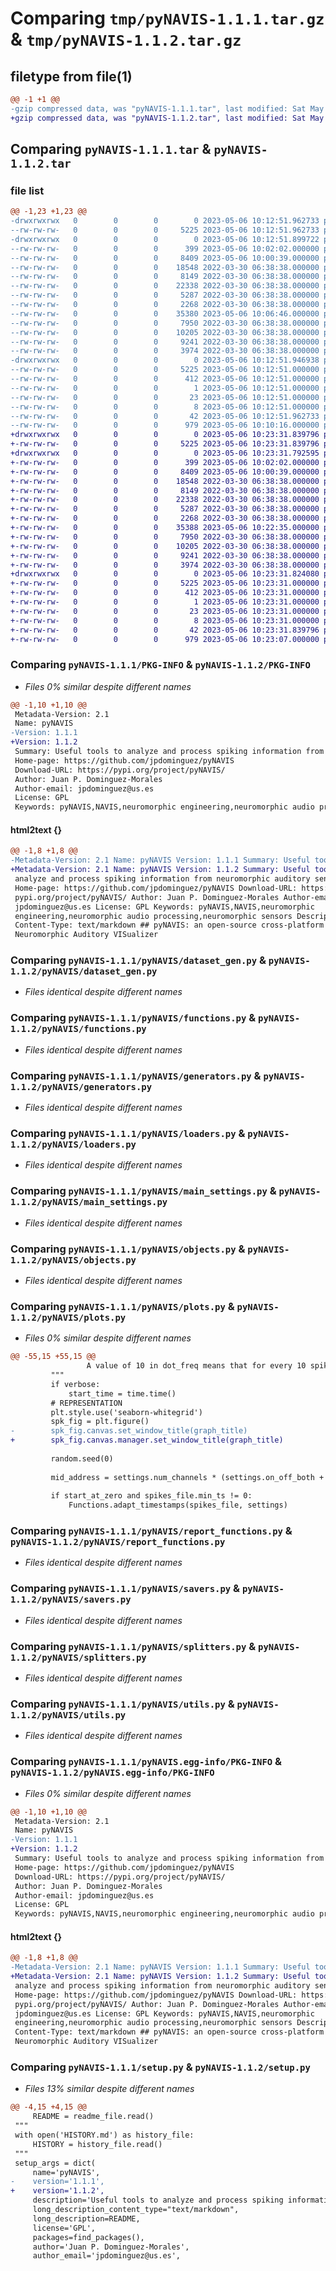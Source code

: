 # Comparing `tmp/pyNAVIS-1.1.1.tar.gz` & `tmp/pyNAVIS-1.1.2.tar.gz`

## filetype from file(1)

```diff
@@ -1 +1 @@
-gzip compressed data, was "pyNAVIS-1.1.1.tar", last modified: Sat May  6 10:12:51 2023, max compression
+gzip compressed data, was "pyNAVIS-1.1.2.tar", last modified: Sat May  6 10:23:31 2023, max compression
```

## Comparing `pyNAVIS-1.1.1.tar` & `pyNAVIS-1.1.2.tar`

### file list

```diff
@@ -1,23 +1,23 @@
-drwxrwxrwx   0        0        0        0 2023-05-06 10:12:51.962733 pyNAVIS-1.1.1/
--rw-rw-rw-   0        0        0     5225 2023-05-06 10:12:51.962733 pyNAVIS-1.1.1/PKG-INFO
-drwxrwxrwx   0        0        0        0 2023-05-06 10:12:51.899722 pyNAVIS-1.1.1/pyNAVIS/
--rw-rw-rw-   0        0        0      399 2023-05-06 10:02:02.000000 pyNAVIS-1.1.1/pyNAVIS/__init__.py
--rw-rw-rw-   0        0        0     8409 2023-05-06 10:00:39.000000 pyNAVIS-1.1.1/pyNAVIS/dataset_gen.py
--rw-rw-rw-   0        0        0    18548 2022-03-30 06:38:38.000000 pyNAVIS-1.1.1/pyNAVIS/functions.py
--rw-rw-rw-   0        0        0     8149 2022-03-30 06:38:38.000000 pyNAVIS-1.1.1/pyNAVIS/generators.py
--rw-rw-rw-   0        0        0    22338 2022-03-30 06:38:38.000000 pyNAVIS-1.1.1/pyNAVIS/loaders.py
--rw-rw-rw-   0        0        0     5287 2022-03-30 06:38:38.000000 pyNAVIS-1.1.1/pyNAVIS/main_settings.py
--rw-rw-rw-   0        0        0     2268 2022-03-30 06:38:38.000000 pyNAVIS-1.1.1/pyNAVIS/objects.py
--rw-rw-rw-   0        0        0    35380 2023-05-06 10:06:46.000000 pyNAVIS-1.1.1/pyNAVIS/plots.py
--rw-rw-rw-   0        0        0     7950 2022-03-30 06:38:38.000000 pyNAVIS-1.1.1/pyNAVIS/report_functions.py
--rw-rw-rw-   0        0        0    10205 2022-03-30 06:38:38.000000 pyNAVIS-1.1.1/pyNAVIS/savers.py
--rw-rw-rw-   0        0        0     9241 2022-03-30 06:38:38.000000 pyNAVIS-1.1.1/pyNAVIS/splitters.py
--rw-rw-rw-   0        0        0     3974 2022-03-30 06:38:38.000000 pyNAVIS-1.1.1/pyNAVIS/utils.py
-drwxrwxrwx   0        0        0        0 2023-05-06 10:12:51.946938 pyNAVIS-1.1.1/pyNAVIS.egg-info/
--rw-rw-rw-   0        0        0     5225 2023-05-06 10:12:51.000000 pyNAVIS-1.1.1/pyNAVIS.egg-info/PKG-INFO
--rw-rw-rw-   0        0        0      412 2023-05-06 10:12:51.000000 pyNAVIS-1.1.1/pyNAVIS.egg-info/SOURCES.txt
--rw-rw-rw-   0        0        0        1 2023-05-06 10:12:51.000000 pyNAVIS-1.1.1/pyNAVIS.egg-info/dependency_links.txt
--rw-rw-rw-   0        0        0       23 2023-05-06 10:12:51.000000 pyNAVIS-1.1.1/pyNAVIS.egg-info/requires.txt
--rw-rw-rw-   0        0        0        8 2023-05-06 10:12:51.000000 pyNAVIS-1.1.1/pyNAVIS.egg-info/top_level.txt
--rw-rw-rw-   0        0        0       42 2023-05-06 10:12:51.962733 pyNAVIS-1.1.1/setup.cfg
--rw-rw-rw-   0        0        0      979 2023-05-06 10:10:16.000000 pyNAVIS-1.1.1/setup.py
+drwxrwxrwx   0        0        0        0 2023-05-06 10:23:31.839796 pyNAVIS-1.1.2/
+-rw-rw-rw-   0        0        0     5225 2023-05-06 10:23:31.839796 pyNAVIS-1.1.2/PKG-INFO
+drwxrwxrwx   0        0        0        0 2023-05-06 10:23:31.792595 pyNAVIS-1.1.2/pyNAVIS/
+-rw-rw-rw-   0        0        0      399 2023-05-06 10:02:02.000000 pyNAVIS-1.1.2/pyNAVIS/__init__.py
+-rw-rw-rw-   0        0        0     8409 2023-05-06 10:00:39.000000 pyNAVIS-1.1.2/pyNAVIS/dataset_gen.py
+-rw-rw-rw-   0        0        0    18548 2022-03-30 06:38:38.000000 pyNAVIS-1.1.2/pyNAVIS/functions.py
+-rw-rw-rw-   0        0        0     8149 2022-03-30 06:38:38.000000 pyNAVIS-1.1.2/pyNAVIS/generators.py
+-rw-rw-rw-   0        0        0    22338 2022-03-30 06:38:38.000000 pyNAVIS-1.1.2/pyNAVIS/loaders.py
+-rw-rw-rw-   0        0        0     5287 2022-03-30 06:38:38.000000 pyNAVIS-1.1.2/pyNAVIS/main_settings.py
+-rw-rw-rw-   0        0        0     2268 2022-03-30 06:38:38.000000 pyNAVIS-1.1.2/pyNAVIS/objects.py
+-rw-rw-rw-   0        0        0    35388 2023-05-06 10:22:35.000000 pyNAVIS-1.1.2/pyNAVIS/plots.py
+-rw-rw-rw-   0        0        0     7950 2022-03-30 06:38:38.000000 pyNAVIS-1.1.2/pyNAVIS/report_functions.py
+-rw-rw-rw-   0        0        0    10205 2022-03-30 06:38:38.000000 pyNAVIS-1.1.2/pyNAVIS/savers.py
+-rw-rw-rw-   0        0        0     9241 2022-03-30 06:38:38.000000 pyNAVIS-1.1.2/pyNAVIS/splitters.py
+-rw-rw-rw-   0        0        0     3974 2022-03-30 06:38:38.000000 pyNAVIS-1.1.2/pyNAVIS/utils.py
+drwxrwxrwx   0        0        0        0 2023-05-06 10:23:31.824080 pyNAVIS-1.1.2/pyNAVIS.egg-info/
+-rw-rw-rw-   0        0        0     5225 2023-05-06 10:23:31.000000 pyNAVIS-1.1.2/pyNAVIS.egg-info/PKG-INFO
+-rw-rw-rw-   0        0        0      412 2023-05-06 10:23:31.000000 pyNAVIS-1.1.2/pyNAVIS.egg-info/SOURCES.txt
+-rw-rw-rw-   0        0        0        1 2023-05-06 10:23:31.000000 pyNAVIS-1.1.2/pyNAVIS.egg-info/dependency_links.txt
+-rw-rw-rw-   0        0        0       23 2023-05-06 10:23:31.000000 pyNAVIS-1.1.2/pyNAVIS.egg-info/requires.txt
+-rw-rw-rw-   0        0        0        8 2023-05-06 10:23:31.000000 pyNAVIS-1.1.2/pyNAVIS.egg-info/top_level.txt
+-rw-rw-rw-   0        0        0       42 2023-05-06 10:23:31.839796 pyNAVIS-1.1.2/setup.cfg
+-rw-rw-rw-   0        0        0      979 2023-05-06 10:23:07.000000 pyNAVIS-1.1.2/setup.py
```

### Comparing `pyNAVIS-1.1.1/PKG-INFO` & `pyNAVIS-1.1.2/PKG-INFO`

 * *Files 0% similar despite different names*

```diff
@@ -1,10 +1,10 @@
 Metadata-Version: 2.1
 Name: pyNAVIS
-Version: 1.1.1
+Version: 1.1.2
 Summary: Useful tools to analyze and process spiking information from neuromorphic auditory sensors.
 Home-page: https://github.com/jpdominguez/pyNAVIS
 Download-URL: https://pypi.org/project/pyNAVIS/
 Author: Juan P. Dominguez-Morales
 Author-email: jpdominguez@us.es
 License: GPL
 Keywords: pyNAVIS,NAVIS,neuromorphic engineering,neuromorphic audio processing,neuromorphic sensors
```

#### html2text {}

```diff
@@ -1,8 +1,8 @@
-Metadata-Version: 2.1 Name: pyNAVIS Version: 1.1.1 Summary: Useful tools to
+Metadata-Version: 2.1 Name: pyNAVIS Version: 1.1.2 Summary: Useful tools to
 analyze and process spiking information from neuromorphic auditory sensors.
 Home-page: https://github.com/jpdominguez/pyNAVIS Download-URL: https://
 pypi.org/project/pyNAVIS/ Author: Juan P. Dominguez-Morales Author-email:
 jpdominguez@us.es License: GPL Keywords: pyNAVIS,NAVIS,neuromorphic
 engineering,neuromorphic audio processing,neuromorphic sensors Description-
 Content-Type: text/markdown ## pyNAVIS: an open-source cross-platform
 Neuromorphic Auditory VISualizer
```

### Comparing `pyNAVIS-1.1.1/pyNAVIS/dataset_gen.py` & `pyNAVIS-1.1.2/pyNAVIS/dataset_gen.py`

 * *Files identical despite different names*

### Comparing `pyNAVIS-1.1.1/pyNAVIS/functions.py` & `pyNAVIS-1.1.2/pyNAVIS/functions.py`

 * *Files identical despite different names*

### Comparing `pyNAVIS-1.1.1/pyNAVIS/generators.py` & `pyNAVIS-1.1.2/pyNAVIS/generators.py`

 * *Files identical despite different names*

### Comparing `pyNAVIS-1.1.1/pyNAVIS/loaders.py` & `pyNAVIS-1.1.2/pyNAVIS/loaders.py`

 * *Files identical despite different names*

### Comparing `pyNAVIS-1.1.1/pyNAVIS/main_settings.py` & `pyNAVIS-1.1.2/pyNAVIS/main_settings.py`

 * *Files identical despite different names*

### Comparing `pyNAVIS-1.1.1/pyNAVIS/objects.py` & `pyNAVIS-1.1.2/pyNAVIS/objects.py`

 * *Files identical despite different names*

### Comparing `pyNAVIS-1.1.1/pyNAVIS/plots.py` & `pyNAVIS-1.1.2/pyNAVIS/plots.py`

 * *Files 0% similar despite different names*

```diff
@@ -55,15 +55,15 @@
                 A value of 10 in dot_freq means that for every 10 spikes, only 1 will be plotted. This helps reducing lag when plotting heavy files.
         """
         if verbose:
             start_time = time.time()
         # REPRESENTATION
         plt.style.use('seaborn-whitegrid')
         spk_fig = plt.figure()
-        spk_fig.canvas.set_window_title(graph_title)
+        spk_fig.canvas.manager.set_window_title(graph_title)
 
         random.seed(0)
 
         mid_address = settings.num_channels * (settings.on_off_both + 1)
 
         if start_at_zero and spikes_file.min_ts != 0:
             Functions.adapt_timestamps(spikes_file, settings)
```

### Comparing `pyNAVIS-1.1.1/pyNAVIS/report_functions.py` & `pyNAVIS-1.1.2/pyNAVIS/report_functions.py`

 * *Files identical despite different names*

### Comparing `pyNAVIS-1.1.1/pyNAVIS/savers.py` & `pyNAVIS-1.1.2/pyNAVIS/savers.py`

 * *Files identical despite different names*

### Comparing `pyNAVIS-1.1.1/pyNAVIS/splitters.py` & `pyNAVIS-1.1.2/pyNAVIS/splitters.py`

 * *Files identical despite different names*

### Comparing `pyNAVIS-1.1.1/pyNAVIS/utils.py` & `pyNAVIS-1.1.2/pyNAVIS/utils.py`

 * *Files identical despite different names*

### Comparing `pyNAVIS-1.1.1/pyNAVIS.egg-info/PKG-INFO` & `pyNAVIS-1.1.2/pyNAVIS.egg-info/PKG-INFO`

 * *Files 0% similar despite different names*

```diff
@@ -1,10 +1,10 @@
 Metadata-Version: 2.1
 Name: pyNAVIS
-Version: 1.1.1
+Version: 1.1.2
 Summary: Useful tools to analyze and process spiking information from neuromorphic auditory sensors.
 Home-page: https://github.com/jpdominguez/pyNAVIS
 Download-URL: https://pypi.org/project/pyNAVIS/
 Author: Juan P. Dominguez-Morales
 Author-email: jpdominguez@us.es
 License: GPL
 Keywords: pyNAVIS,NAVIS,neuromorphic engineering,neuromorphic audio processing,neuromorphic sensors
```

#### html2text {}

```diff
@@ -1,8 +1,8 @@
-Metadata-Version: 2.1 Name: pyNAVIS Version: 1.1.1 Summary: Useful tools to
+Metadata-Version: 2.1 Name: pyNAVIS Version: 1.1.2 Summary: Useful tools to
 analyze and process spiking information from neuromorphic auditory sensors.
 Home-page: https://github.com/jpdominguez/pyNAVIS Download-URL: https://
 pypi.org/project/pyNAVIS/ Author: Juan P. Dominguez-Morales Author-email:
 jpdominguez@us.es License: GPL Keywords: pyNAVIS,NAVIS,neuromorphic
 engineering,neuromorphic audio processing,neuromorphic sensors Description-
 Content-Type: text/markdown ## pyNAVIS: an open-source cross-platform
 Neuromorphic Auditory VISualizer
```

### Comparing `pyNAVIS-1.1.1/setup.py` & `pyNAVIS-1.1.2/setup.py`

 * *Files 13% similar despite different names*

```diff
@@ -4,15 +4,15 @@
     README = readme_file.read()
 """
 with open('HISTORY.md') as history_file:
     HISTORY = history_file.read()
 """
 setup_args = dict(
     name='pyNAVIS',
-    version='1.1.1',
+    version='1.1.2',
     description='Useful tools to analyze and process spiking information from neuromorphic auditory sensors.',
     long_description_content_type="text/markdown",
     long_description=README,
     license='GPL',
     packages=find_packages(),
     author='Juan P. Dominguez-Morales',
     author_email='jpdominguez@us.es',
```

